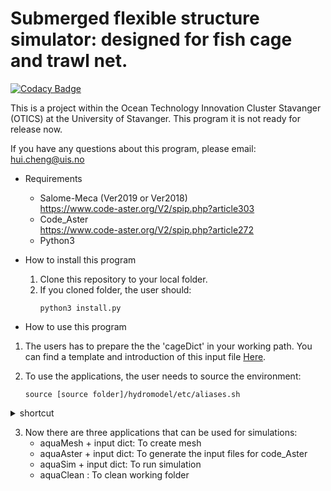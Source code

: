 # Submerged flexible structure simulator: designed for fish cage and trawl net. 

[![Codacy Badge](https://api.codacy.com/project/badge/Grade/19931a0cd13143c29c7b26795031bc1f)](https://www.codacy.com/manual/hui-aqua/hydromodel?utm_source=github.com&amp;utm_medium=referral&amp;utm_content=hui-aqua/hydromodel&amp;utm_campaign=Badge_Grade)

This is a project within the Ocean Technology Innovation Cluster Stavanger (OTICS) at the University of Stavanger. 
This program it is not ready for release now.

If you have any questions about this program, please email: hui.cheng@uis.no

* Requirements
    * Salome-Meca (Ver2019 or Ver2018)  
    https://www.code-aster.org/V2/spip.php?article303
    * Code_Aster   
    https://www.code-aster.org/V2/spip.php?article272
    * Python3
     
* How to install this program
    1. Clone this repository to your local folder. 
    2. If you cloned folder, the user should:
        ```
        python3 install.py
        ```
 * How to use this program   
 
1. The users has to prepare the the 'cageDict' in your working path. 
 You can find a template and introduction of this input file [Here](https://github.com/hui-aqua/hydromodel/tree/master/benchMarkTests).
        
2. To use the applications, the user needs to source the environment:
   ```
   source [source folder]/hydromodel/etc/aliases.sh 
   ```
   
<details>
<summary>shortcut</summary>
 User configuration
In order to use the installed aquaSimulator, complete the following:
    1. Open the $HOME/.bashrc file in the user's home directory in an editor, e.g., by typing in a terminal (note the dot)
    ```
   vi ~/.bashrc 
   ```
   2. Add the following line at the bottom of that file and save the file
   ```
    alias aqua='source [source folder]/hydromodel/etc/aliases.sh'
   ```
   3. type aqua in your terminal. 
</details>

3. Now there are three applications that can be used for simulations:
    - aquaMesh + input dict: To create mesh
    - aquaAster + input dict: To generate the input files for code_Aster
    - aquaSim + input dict: To run simulation
    - aquaClean : To clean working folder 

